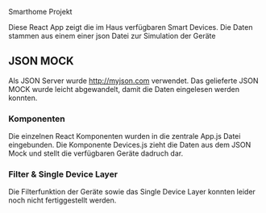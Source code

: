 Smarthome Projekt

Diese React App zeigt die im Haus verfügbaren Smart Devices. Die Daten stammen aus einem einer json Datei zur Simulation der Geräte

## JSON MOCK

Als JSON Server wurde http://myjson.com verwendet. Das gelieferte JSON MOCK wurde leicht abgewandelt, damit die Daten eingelesen werden konnten.

### Komponenten

Die einzelnen React Komponenten wurden in die zentrale App.js Datei eingebunden.
Die Komponente Devices.js zieht die Daten aus dem JSON Mock und stellt die verfügbaren Geräte dadruch dar.


### Filter & Single Device Layer

Die Filterfunktion der Geräte sowie das Single Device Layer konnten leider noch nicht fertiggestellt werden.

